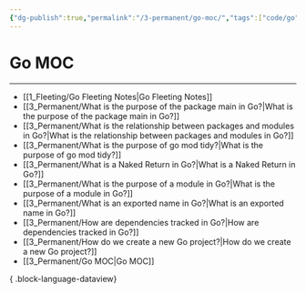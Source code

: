 ```yaml
---
{"dg-publish":true,"permalink":"/3-permanent/go-moc/","tags":["code/go"],"created":"2023-08-03T07:48:54.702-05:00","updated":"2023-09-05T14:31:12.720-05:00"}
---
```


# Go MOC
---
- [[1_Fleeting/Go Fleeting Notes\|Go Fleeting Notes]]
- [[3_Permanent/What is the purpose of the package main in Go?\|What is the purpose of the package main in Go?]]
- [[3_Permanent/What is the relationship between packages and modules in Go?\|What is the relationship between packages and modules in Go?]]
- [[3_Permanent/What is the purpose of go mod tidy?\|What is the purpose of go mod tidy?]]
- [[3_Permanent/What is a Naked Return in Go?\|What is a Naked Return in Go?]]
- [[3_Permanent/What is the purpose of a module in Go?\|What is the purpose of a module in Go?]]
- [[3_Permanent/What is an exported name in Go?\|What is an exported name in Go?]]
- [[3_Permanent/How are dependencies tracked in Go?\|How are dependencies tracked in Go?]]
- [[3_Permanent/How do we create a new Go project?\|How do we create a new Go project?]]
- [[3_Permanent/Go MOC\|Go MOC]]

{ .block-language-dataview}